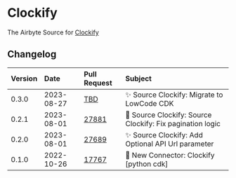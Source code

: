 # Clockify

The Airbyte Source for [Clockify](https://clockify.me)

## Changelog

| Version | Date       | Pull Request                                             | Subject                                                   |
| :------ | :--------- | :------------------------------------------------------- | :-------------------------------------------------------- |
| 0.3.0   | 2023-08-27 | [TBD](https://github.com/airbytehq/airbyte/pull/TBD)     | ✨ Source Clockify: Migrate to LowCode CDK                |
| 0.2.1   | 2023-08-01 | [27881](https://github.com/airbytehq/airbyte/pull/27881) | 🐛 Source Clockify: Source Clockify: Fix pagination logic |
| 0.2.0   | 2023-08-01 | [27689](https://github.com/airbytehq/airbyte/pull/27689) | ✨ Source Clockify: Add Optional API Url parameter        |
| 0.1.0   | 2022-10-26 | [17767](https://github.com/airbytehq/airbyte/pull/17767) | 🎉 New Connector: Clockify [python cdk]                   |
